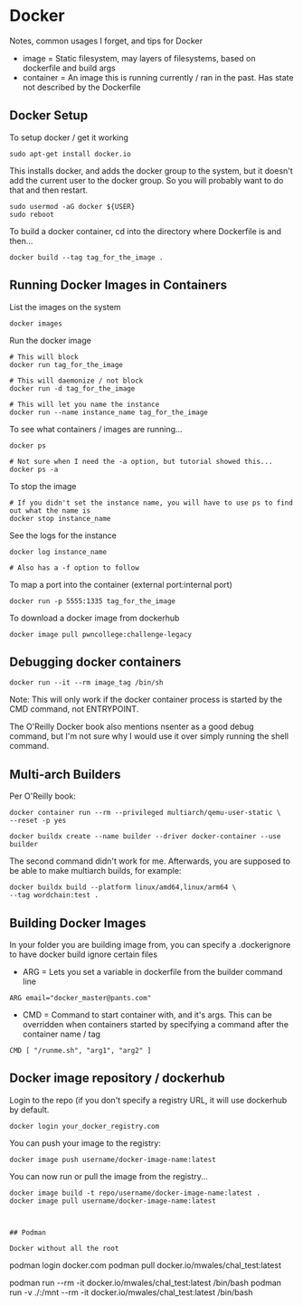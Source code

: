 # Docker

Notes, common usages I forget, and tips for Docker

* image = Static filesystem, may layers of filesystems, based on dockerfile and build args
* container = An image this is running currently / ran in the past.  Has state
  not described by the Dockerfile

## Docker Setup

To setup docker / get it working

```
sudo apt-get install docker.io
```

This installs docker, and adds the docker group to the system, but it doesn't add the current
user to the docker group.  So you will probably want to do that and then restart.

```
sudo usermod -aG docker ${USER}
sudo reboot
```

To build a docker container, cd into the directory where Dockerfile is and then...

```
docker build --tag tag_for_the_image .
```

## Running Docker Images in Containers

List the images on the system

```
docker images
```

Run the docker image

```
# This will block
docker run tag_for_the_image

# This will daemonize / not block
docker run -d tag_for_the_image

# This will let you name the instance
docker run --name instance_name tag_for_the_image
```

To see what containers / images are running...

```
docker ps

# Not sure when I need the -a option, but tutorial showed this...
docker ps -a
```

To stop the image

```
# If you didn't set the instance name, you will have to use ps to find out what the name is
docker stop instance_name
```

See the logs for the instance

```
docker log instance_name

# Also has a -f option to follow
```

To map a port into the container (external port:internal port)

```
docker run -p 5555:1335 tag_for_the_image
```

To download a docker image from dockerhub

```
docker image pull pwncollege:challenge-legacy
```

## Debugging docker containers

```
docker run --it --rm image_tag /bin/sh
```

Note: This will only work if the docker container process is started by the CMD
command, not ENTRYPOINT.

The O'Reilly Docker book also mentions nsenter as a good debug command, but I'm
not sure why I would use it over simply running the shell command.

## Multi-arch Builders

Per O'Reilly book:

```
docker container run --rm --privileged multiarch/qemu-user-static \
--reset -p yes

docker buildx create --name builder --driver docker-container --use builder
```

The second command didn't work for me.  Afterwards, you are supposed to be
able to make multiarch builds, for example:

```
docker buildx build --platform linux/amd64,linux/arm64 \
--tag wordchain:test .
```

## Building Docker Images

In your folder you are building image from, you can specify a .dockerignore
to have docker build ignore certain files

* ARG = Lets you set a variable in dockerfile from the builder command line
```
ARG email="docker_master@pants.com"
```
* CMD = Command to start container with, and it's args.  This can be overridden
  when containers started by specifying a command after the container name / tag
```
CMD [ "/runme.sh", "arg1", "arg2" ]
```

## Docker image repository / dockerhub

Login to the repo (if you don't specify a registry URL, it will use dockerhub
by default.

```
docker login your_docker_registry.com
```

You can push your image to the registry:

```
docker image push username/docker-image-name:latest
```

You can now run or pull the image from the registry...
```
docker image build -t repo/username/docker-image-name:latest .
docker image pull username/docker-image-name:latest



## Podman

Docker without all the root

```
podman login docker.com
podman pull docker.io/mwales/chal_test:latest

podman run --rm -it docker.io/mwales/chal_test:latest /bin/bash
podman run -v ./:/mnt --rm -it docker.io/mwales/chal_test:latest /bin/bash

